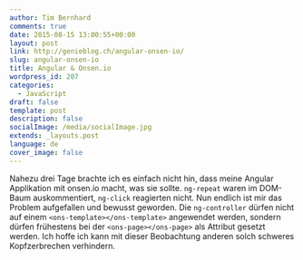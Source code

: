 ```yaml
---
author: Tim Bernhard
comments: true
date: 2015-08-15 13:00:55+00:00
layout: post
link: http://genieblog.ch/angular-onsen-io/
slug: angular-onsen-io
title: Angular & Onsen.io
wordpress_id: 207
categories:
  - JavaScript
draft: false
template: post
description: false
socialImage: /media/socialImage.jpg
extends: _layouts.post
language: de
cover_image: false
---
```


Nahezu drei Tage brachte ich es einfach nicht hin, dass meine Angular Applikation mit onsen.io macht, was sie sollte. `ng-repeat` waren im DOM-Baum auskommentiert, `ng-click` reagierten nicht. 
Nun endlich ist mir das Problem aufgefallen und bewusst geworden. Die `ng-controller` dürfen nicht auf einem `<ons-template></ons-template>` angewendet werden, sondern dürfen frühestens bei der `<ons-page></ons-page>` als Attribut gesetzt werden. Ich hoffe ich kann mit dieser Beobachtung anderen solch schweres Kopfzerbrechen verhindern.
